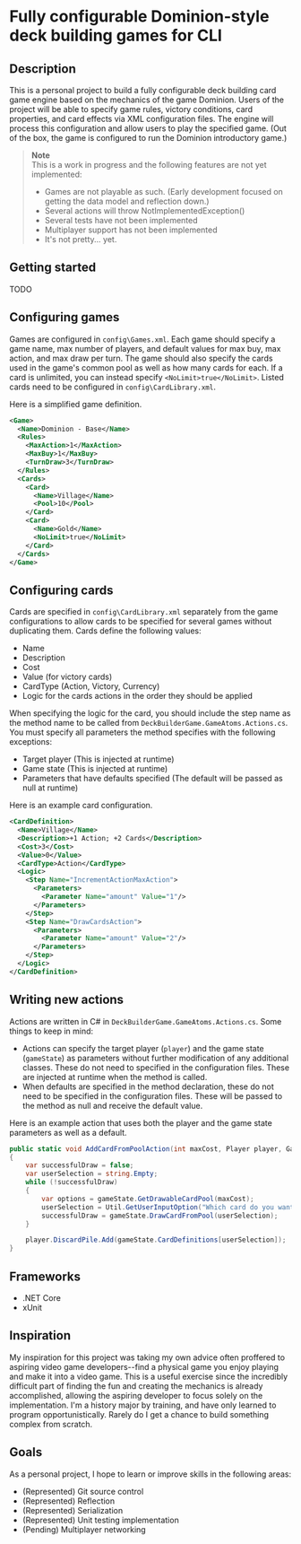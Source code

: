 ﻿# Fully configurable Dominion-style deck building games for CLI
## Description
This is a personal project to build a fully configurable deck building card game engine based on the mechanics of the game Dominion. Users of the project will be able to specify game rules, victory conditions, card properties, and card effects via XML configuration files. The engine will process this configuration and allow users to play the specified game. (Out of the box, the game is configured to run the Dominion introductory game.)

> **Note**  
> This is a work in progress and the following features are not yet implemented:
> * Games are not playable as such. (Early development focused on getting the data model and reflection down.)
> * Several actions will throw NotImplementedException()
> * Several tests have not been implemented
> * Multiplayer support has not been implemented
> * It's not pretty... yet.

## Getting started
TODO

## Configuring games
Games are configured in `config\Games.xml`. Each game should specify a game name, max number of players, and default values for max buy, max action, and max draw per turn. The game should also specify the cards used in the game's common pool as well as how many cards for each. If a card is unlimited, you can instead specify `<NoLimit>true</NoLimit>`. Listed cards need to be configured in `config\CardLibrary.xml`.

Here is a simplified game definition.

```xml
<Game>
  <Name>Dominion - Base</Name>
  <Rules>
    <MaxAction>1</MaxAction>
    <MaxBuy>1</MaxBuy>
    <TurnDraw>3</TurnDraw>
  </Rules>
  <Cards>
    <Card>
      <Name>Village</Name>
      <Pool>10</Pool>
    </Card>
    <Card>
      <Name>Gold</Name>
      <NoLimit>true</NoLimit>
    </Card>
  </Cards>
</Game>
```

## Configuring cards
Cards are specified in `config\CardLibrary.xml` separately from the game configurations to allow cards to be specified for several games without duplicating them. Cards define the following values:
* Name
* Description
* Cost
* Value (for victory cards)
* CardType (Action, Victory, Currency)
* Logic for the cards actions in the order they should be applied

When specifying the logic for the card, you should include the step name as the method name to be called from `DeckBuilderGame.GameAtoms.Actions.cs`. You must specify all parameters the method specifies with the following exceptions:
* Target player (This is injected at runtime)
* Game state (This is injected at runtime)
* Parameters that have defaults specified (The default will be passed as null at runtime)

Here is an example card configuration.

```xml
<CardDefinition>
  <Name>Village</Name>
  <Description>+1 Action; +2 Cards</Description>
  <Cost>3</Cost>
  <Value>0</Value>
  <CardType>Action</CardType>
  <Logic>
    <Step Name="IncrementActionMaxAction">
      <Parameters>
        <Parameter Name="amount" Value="1"/>
      </Parameters>
    </Step>
    <Step Name="DrawCardsAction">
      <Parameters>
        <Parameter Name="amount" Value="2"/>
      </Parameters>
    </Step>
  </Logic>
</CardDefinition>
```

## Writing new actions
Actions are written in C# in `DeckBuilderGame.GameAtoms.Actions.cs`. Some things to keep in mind:
* Actions can specify the target player (`player`) and the game state (`gameState`) as parameters without further modification of any additional classes. These do not need to specified in the configuration files. These are injected at runtime when the method is called.
* When defaults are specified in the method declaration, these do not need to be specified in the configuration files. These will be passed to the method as null and receive the default value.

Here is an example action that uses both the player and the game state parameters as well as a default.
```csharp
public static void AddCardFromPoolAction(int maxCost, Player player, GameState gameState, CardTypecardType = CardType.Default)
{
	var successfulDraw = false;
	var userSelection = string.Empty;
	while (!successfulDraw)
	{
		var options = gameState.GetDrawableCardPool(maxCost);
		userSelection = Util.GetUserInputOption("Which card do you want to draw?", options.Select(o=>o.Name));
		successfulDraw = gameState.DrawCardFromPool(userSelection);
	}

	player.DiscardPile.Add(gameState.CardDefinitions[userSelection]);
}
```

## Frameworks
* .NET Core
* xUnit

## Inspiration
My inspiration for this project was taking my own advice often proffered to aspiring video game developers--find a physical game you enjoy playing and make it into a video game. This is a useful exercise since the incredibly difficult part of finding the fun and creating the mechanics is already accomplished, allowing the aspiring developer to focus solely on the implementation. I'm a history major by training, and have only learned to program opportunistically. Rarely do I get a chance to build something complex from scratch.

## Goals
As a personal project, I hope to learn or improve skills in the following areas:
* (Represented) Git source control
* (Represented) Reflection
* (Represented) Serialization
* (Represented) Unit testing implementation
* (Pending) Multiplayer networking